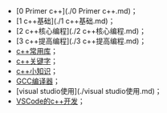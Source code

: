 - [0 Primer c++](./0 Primer c++.md)；
- [1 c++基础](./1 c++基础.md)；
- [2 c++核心编程](./2 c++核心编程.md)；
- [3 c++提高编程](./3 c++提高编程.md)；
- [c++常用库](./c++常用库.md)；
- [c++关键字](./c++关键字.md)；
- [c++小知识](./c++小知识.md)；
- [GCC编译器](./GCC编译器.md)；
- [visual studio使用](./visual studio使用.md)；
- [VSCode的c++开发](./VSCode的c++开发.md)；